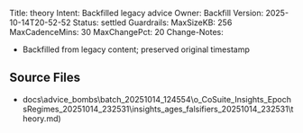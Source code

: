 Title: theory
Intent: Backfilled legacy advice
Owner: Backfill
Version: 2025-10-14T20-52-52
Status: settled
Guardrails:
  MaxSizeKB: 256
  MaxCadenceMins: 30
  MaxChangePct: 20
Change-Notes:
  - Backfilled from legacy content; preserved original timestamp

## Source Files
- docs\advice_bombs\batch_20251014_124554\o_CoSuite_Insights_EpochsRegimes_20251014_232531\insights_ages_falsifiers_20251014_232531\theory.md)
